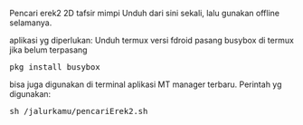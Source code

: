 Pencari erek2 2D tafsir mimpi
Unduh dari sini sekali, lalu gunakan offline selamanya.

aplikasi yg diperlukan:
Unduh termux versi fdroid
pasang busybox di termux jika belum terpasang
<pre>pkg install busybox</pre>
bisa juga digunakan di terminal aplikasi MT manager terbaru.
Perintah yg digunakan:
<pre>sh /jalurkamu/pencariErek2.sh</pre>
